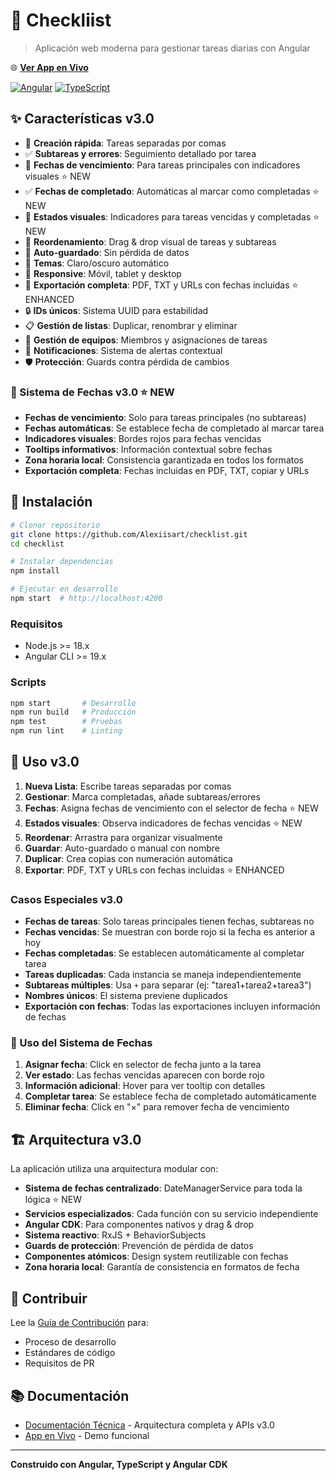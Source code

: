 # 📝 Checkliist

> Aplicación web moderna para gestionar tareas diarias con Angular

🌐 **[Ver App en Vivo](https://checkliist.netlify.app)**

[![Angular](https://img.shields.io/badge/Angular-19+-red.svg)](https://angular.io/)
[![TypeScript](https://img.shields.io/badge/TypeScript-5.7+-blue.svg)](https://www.typescriptlang.org/)

## ✨ Características v3.0

- 📝 **Creación rápida**: Tareas separadas por comas
- ✅ **Subtareas y errores**: Seguimiento detallado por tarea
- 📅 **Fechas de vencimiento**: Para tareas principales con indicadores visuales ⭐ NEW
- ✅ **Fechas de completado**: Automáticas al marcar como completadas ⭐ NEW
- 🔔 **Estados visuales**: Indicadores para tareas vencidas y completadas ⭐ NEW
- 🔄 **Reordenamiento**: Drag & drop visual de tareas y subtareas
- 💾 **Auto-guardado**: Sin pérdida de datos
- 🌙 **Temas**: Claro/oscuro automático
- 📱 **Responsive**: Móvil, tablet y desktop
- 📄 **Exportación completa**: PDF, TXT y URLs con fechas incluidas ⭐ ENHANCED
- 🔒 **IDs únicos**: Sistema UUID para estabilidad
- 📋 **Gestión de listas**: Duplicar, renombrar y eliminar
- 👥 **Gestión de equipos**: Miembros y asignaciones de tareas
- 🎯 **Notificaciones**: Sistema de alertas contextual
- 🛡️ **Protección**: Guards contra pérdida de cambios

### 📅 Sistema de Fechas v3.0 ⭐ NEW

- **Fechas de vencimiento**: Solo para tareas principales (no subtareas)
- **Fechas automáticas**: Se establece fecha de completado al marcar tarea
- **Indicadores visuales**: Bordes rojos para fechas vencidas
- **Tooltips informativos**: Información contextual sobre fechas
- **Zona horaria local**: Consistencia garantizada en todos los formatos
- **Exportación completa**: Fechas incluidas en PDF, TXT, copiar y URLs

## 🚀 Instalación

```bash
# Clonar repositorio
git clone https://github.com/Alexiisart/checklist.git
cd checklist

# Instalar dependencias
npm install

# Ejecutar en desarrollo
npm start  # http://localhost:4200
```

### Requisitos

- Node.js >= 18.x
- Angular CLI >= 19.x

### Scripts

```bash
npm start       # Desarrollo
npm run build   # Producción
npm test        # Pruebas
npm run lint    # Linting
```

## 📖 Uso v3.0

1. **Nueva Lista**: Escribe tareas separadas por comas
2. **Gestionar**: Marca completadas, añade subtareas/errores
3. **Fechas**: Asigna fechas de vencimiento con el selector de fecha ⭐ NEW
4. **Estados visuales**: Observa indicadores de fechas vencidas ⭐ NEW
5. **Reordenar**: Arrastra para organizar visualmente
6. **Guardar**: Auto-guardado o manual con nombre
7. **Duplicar**: Crea copias con numeración automática
8. **Exportar**: PDF, TXT y URLs con fechas incluidas ⭐ ENHANCED

### Casos Especiales v3.0

- **Fechas de tareas**: Solo tareas principales tienen fechas, subtareas no
- **Fechas vencidas**: Se muestran con borde rojo si la fecha es anterior a hoy
- **Fechas completadas**: Se establecen automáticamente al completar tarea
- **Tareas duplicadas**: Cada instancia se maneja independientemente
- **Subtareas múltiples**: Usa `+` para separar (ej: "tarea1+tarea2+tarea3")
- **Nombres únicos**: El sistema previene duplicados
- **Exportación con fechas**: Todas las exportaciones incluyen información de fechas

### 📅 Uso del Sistema de Fechas

1. **Asignar fecha**: Click en selector de fecha junto a la tarea
2. **Ver estado**: Las fechas vencidas aparecen con borde rojo
3. **Información adicional**: Hover para ver tooltip con detalles
4. **Completar tarea**: Se establece fecha de completado automáticamente
5. **Eliminar fecha**: Click en "×" para remover fecha de vencimiento

## 🏗️ Arquitectura v3.0

La aplicación utiliza una arquitectura modular con:

- **Sistema de fechas centralizado**: DateManagerService para toda la lógica ⭐ NEW
- **Servicios especializados**: Cada función con su servicio independiente
- **Angular CDK**: Para componentes nativos y drag & drop
- **Sistema reactivo**: RxJS + BehaviorSubjects
- **Guards de protección**: Prevención de pérdida de datos
- **Componentes atómicos**: Design system reutilizable con fechas
- **Zona horaria local**: Garantía de consistencia en formatos de fecha

## 🤝 Contribuir

Lee la [Guía de Contribución](CONTRIBUTING.md) para:

- Proceso de desarrollo
- Estándares de código
- Requisitos de PR

## 📚 Documentación

- [Documentación Técnica](TECHNICAL_DOCS.md) - Arquitectura completa y APIs v3.0
- [App en Vivo](https://checkliist.netlify.app) - Demo funcional

---

**Construido con Angular, TypeScript y Angular CDK**

